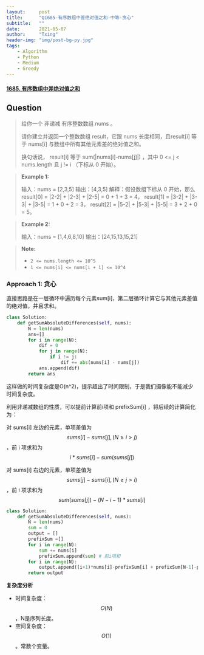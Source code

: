 ```yaml
---
layout:     post
title:      "Q1685-有序数组中差绝对值之和-中等-贪心"
subtitle:   ""
date:       2021-05-07
author:     "Txing"
header-img: "img/post-bg-py.jpg"
tags:
    - Algorithm
    - Python
    - Medium
    - Greedy
---
```


#### [1685. 有序数组中差绝对值之和](https://leetcode-cn.com/problems/sum-of-absolute-differences-in-a-sorted-array/)

## Question

> 给你一个 非递减 有序整数数组 nums 。
>
> 请你建立并返回一个整数数组 result，它跟 nums 长度相同，且result[i] 等于 nums[i] 与数组中所有其他元素差的绝对值之和。
>
> 换句话说， result[i] 等于 sum(|nums[i]-nums[j]|) ，其中 0 <= j < nums.length 且 j != i （下标从 0 开始）。
>

> **Example 1:**
>
> 输入：nums = [2,3,5]
> 输出：[4,3,5]
> 解释：假设数组下标从 0 开始，那么
> result[0] = |2-2| + |2-3| + |2-5| = 0 + 1 + 3 = 4，
> result[1] = |3-2| + |3-3| + |3-5| = 1 + 0 + 2 = 3，
> result[2] = |5-2| + |5-3| + |5-5| = 3 + 2 + 0 = 5。

> **Example 2:**
>
> 输入：nums = [1,4,6,8,10]
> 输出：[24,15,13,15,21]

> **Note:**
>
> - `2 <= nums.length <= 10^5`
> - `1 <= nums[i] <= nums[i + 1] <= 10^4`

### Approach 1: 贪心

直接思路是在一层循环中遍历每个元素sum[i]，第二层循环计算它与其他元素差值的绝对值，并且求和。


```python
class Solution:
    def getSumAbsoluteDifferences(self, nums):
        N = len(nums)
        ans=[]
        for i in range(N):
            dif = 0
            for j in range(N):
                if i != j:
                    dif += abs(nums[i] - nums[j])
            ans.append(dif)
        return ans
```

这样做的时间复杂度是O(n^2)，提示超出了时间限制，于是我们摄像能不能减少时间复杂度。

利用非递减数组的性质，可以提前计算前i项和 prefixSum[i] ，将后续的计算简化为：

对 sums[i] 左边的元素，单项差值为 $$sums[i]-sums[j], (N \geq i>j)$$，前 i 项求和为 $$i*sums[i]-sum(sums[j])$$

对 sums[i] 右边的元素，单项差值为 $$sums[j]-sums[i],(N\geq j>i)$$，前 i 项求和为 $$sum(sums[j])-(N-i-1)*sums[i]$$

```python
class Solution:
    def getSumAbsoluteDifferences(self, nums):
        N = len(nums)
        sum = 0
        output = []
        prefixSum =[]
        for i in range(N):
            sum += nums[i]
            prefixSum.append(sum) # 前i项和
        for i in range(N):
            output.append((i+1)*nums[i]-prefixSum[i] + prefixSum[N-1]-prefixSum[i]-nums[i]*(N-1-i))
        return output
```

**复杂度分析**

- 时间复杂度：$$O(N)$$，N是序列长度。
- 空间复杂度：$$O(1)$$。常数个变量。

